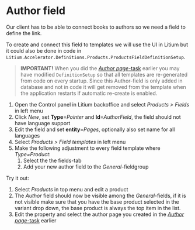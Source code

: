 # Author field

Our client has to be able to connect books to authors so we need a field to define the link.

To create and connect this field to templates we will use the UI in Litium but it could also be done in code in `Litium.Accelerator.Definitions.Products.ProductsFieldDefinitionSetup`.

> **IMPORTANT!** When you did the [_Author page_-task](../Author%20page) earlier you may have modified `DefinitionSetup` so that all templates are re-generated from code on every startup. Since this Author-field is only added in database and not in code it will get removed from the template when the application restarts if automatic re-create is enabled.

1. Open the Control panel in Litium backoffice and select _Products > Fields_ in left menu
1. Click _New_, set **Type**=_Pointer_ and **Id**=_AuthorField_, the field should not have language support
1. Edit the field and set **entity**=_Pages_, optionally also set name for all languages
1. Select _Products > Field templates_ in left menu
1. Make the following adjustment to every field template where _Type=Product_:
    1. Select the the fields-tab
    1. Add your new author field to the _General_-fieldgroup 



Try it out:

1. Select _Products_ in top menu and edit a product
1. The _Author_ field should now be visible among the _General_-fields, if it is not visible make sure that you have the base product selected in the variant drop down, the base product is always the top item in the list.
1. Edit the property and select the author page you created in the [_Author page_-task](../Author%20page) earlier